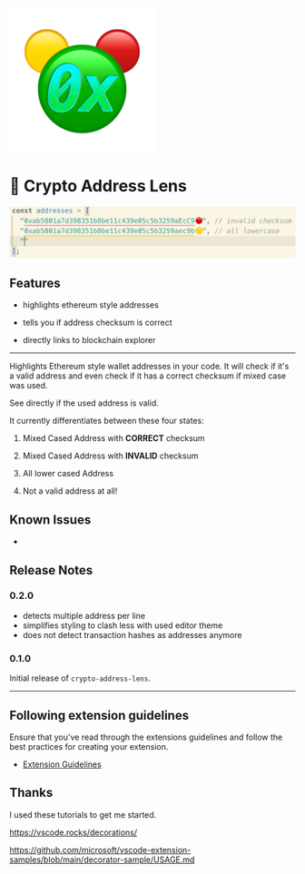 ![logo](https://raw.githubusercontent.com/peetzweg/vscode-crypto-address-lens/main/logo.png)
# 🔭 Crypto Address Lens

![demo](https://raw.githubusercontent.com/peetzweg/vscode-crypto-address-lens/main/demo.gif)

## Features

+ highlights ethereum style addresses

+ tells you if address checksum is correct

+ directly links to blockchain explorer

---

Highlights Ethereum style wallet addresses in your code. It will check if it's a valid address and even check if it has a correct checksum if mixed case was used.

See directly if the used address is valid.

It currently differentiates between these four states:

 1. Mixed Cased Address with **CORRECT** checksum

 2. Mixed Cased Address with **INVALID** checksum

 3. All lower cased Address

 4. Not a valid address at all!
<!--
## Extension Settings

* `myExtension.enable`: Enable/disable this extension.
* `myExtension.thing`: Set to `blah` to do something. -->

## Known Issues

-

## Release Notes


### 0.2.0

+ detects multiple address per line
+ simplifies styling to clash less with used editor theme
+ does not detect transaction hashes as addresses anymore

### 0.1.0

Initial release of `crypto-address-lens`.

---

## Following extension guidelines

Ensure that you've read through the extensions guidelines and follow the best practices for creating your extension.

* [Extension Guidelines](https://code.visualstudio.com/api/references/extension-guidelines)


## Thanks

I used these tutorials to get me started.

https://vscode.rocks/decorations/

https://github.com/microsoft/vscode-extension-samples/blob/main/decorator-sample/USAGE.md


